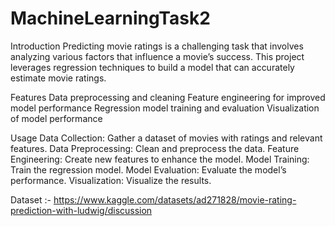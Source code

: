 # MachineLearningTask2

Introduction
Predicting movie ratings is a challenging task that involves analyzing various factors that influence a movie’s success. This project leverages regression techniques to build a model that can accurately estimate movie ratings.

Features
Data preprocessing and cleaning
Feature engineering for improved model performance
Regression model training and evaluation
Visualization of model performance

Usage
Data Collection: Gather a dataset of movies with ratings and relevant features.
Data Preprocessing: Clean and preprocess the data.
Feature Engineering: Create new features to enhance the model.
Model Training: Train the regression model.
Model Evaluation: Evaluate the model’s performance.
Visualization: Visualize the results.

Dataset :- https://www.kaggle.com/datasets/ad271828/movie-rating-prediction-with-ludwig/discussion
